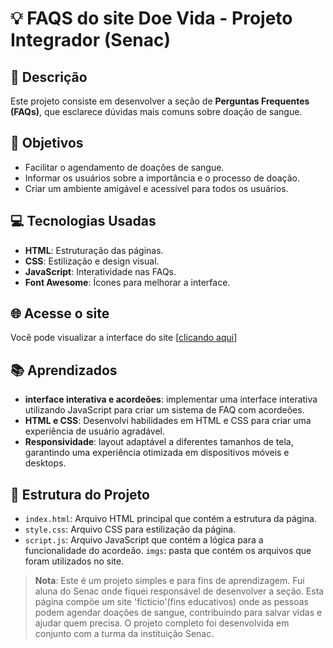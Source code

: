# 💡 FAQS do site Doe Vida - Projeto Integrador (Senac)

## 📜 Descrição
Este projeto consiste em desenvolver a seção de **Perguntas Frequentes (FAQs)**, que esclarece dúvidas mais comuns sobre doação de sangue.

## 🎯 Objetivos
- Facilitar o agendamento de doações de sangue.
- Informar os usuários sobre a importância e o processo de doação.
- Criar um ambiente amigável e acessível para todos os usuários.

## 💻 Tecnologias Usadas
- **HTML**: Estruturação das páginas.
- **CSS**: Estilização e design visual.
- **JavaScript**: Interatividade nas FAQs.
- **Font Awesome**: Ícones para melhorar a interface.

## 🌐 Acesse o site
Você pode visualizar a interface do site [[clicando aqui](https://ellenylce.github.io/Estudo_FAQs_Doe_Vida/)]

## 📚 Aprendizados

- **interface interativa e acordeões**: implementar uma interface interativa utilizando JavaScript para criar um sistema de FAQ com acordeões.
- **HTML e CSS**: Desenvolvi habilidades em HTML e CSS para criar uma experiência de usuário agradável.
- **Responsividade**: layout adaptável a diferentes tamanhos de tela, garantindo uma experiência otimizada em dispositivos móveis e desktops.

## 📂 Estrutura do Projeto

- `index.html`: Arquivo HTML principal que contém a estrutura da página.
- `style.css`: Arquivo CSS para estilização da página.
- `script.js`: Arquivo JavaScript que contém a lógica para a funcionalidade do acordeão.
 `imgs`: pasta que contém os arquivos que foram utilizados no site.


> **Nota**: Este é um projeto simples e para fins de aprendizagem. Fui aluna do Senac onde fiquei responsável de desenvolver a seção.
> Esta página compõe um site 'fícticio'(fins educativos) onde as pessoas podem agendar doações de sangue, contribuindo para salvar vidas e ajudar quem precisa.
> O projeto completo foi desenvolvida em conjunto com a turma da instituição Senac.
